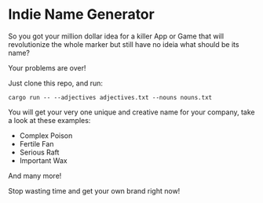 # Indie Name Generator

So you got your million dollar idea for a killer App or Game that will 
revolutionize the whole marker but still have no ideia what should be its name?

Your problems are over!

Just clone this repo, and run:

```
cargo run -- --adjectives adjectives.txt --nouns nouns.txt
```

You will get your very one unique and creative name for your company, take a 
look at these examples:

* Complex Poison
* Fertile Fan
* Serious Raft
* Important Wax

And many more!

Stop wasting time and get your own brand right now!